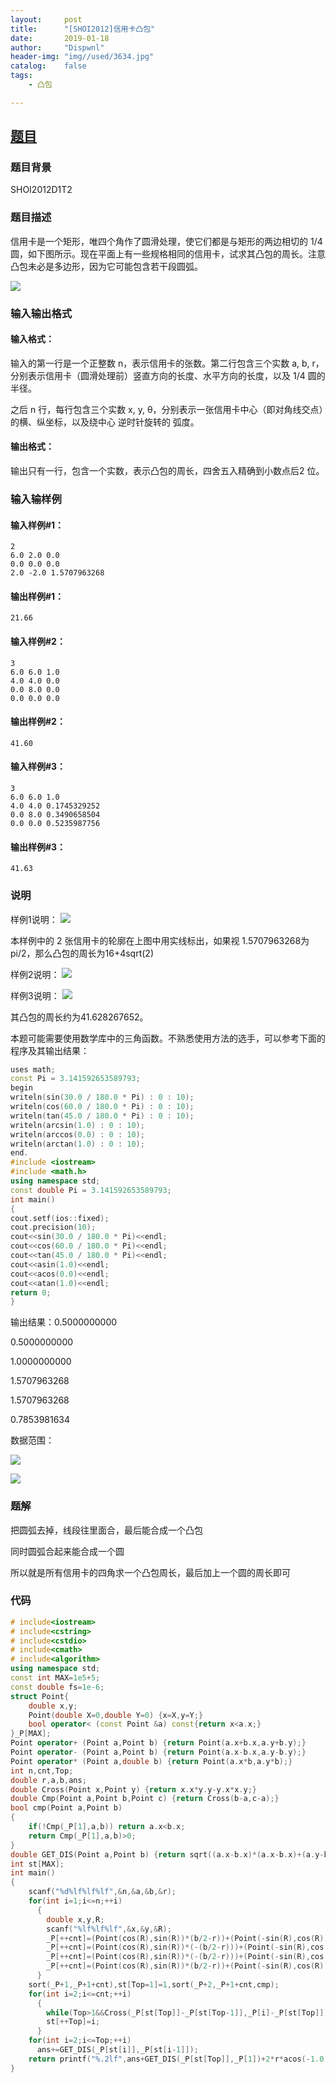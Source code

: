 ```yaml
---
layout:		post
title:		"[SHOI2012]信用卡凸包"
date:		2019-01-18
author:		"Dispwnl"
header-img:	"img//used/3634.jpg"
catalog:	false
tags:
    - 凸包

---
```


## [题目](https://www.luogu.org/problemnew/show/P3829)

### 题目背景

SHOI2012D1T2

### 题目描述

信用卡是一个矩形，唯四个角作了圆滑处理，使它们都是与矩形的两边相切的 1/4 圆，如下图所示。现在平面上有一些规格相同的信用卡，试求其凸包的周长。注意凸包未必是多边形，因为它可能包含若干段圆弧。

![](/img/study/6549.png)

### 输入输出格式

#### 输入格式：

输入的第一行是一个正整数 n，表示信用卡的张数。第二行包含三个实数 a, b, r，分别表示信用卡（圆滑处理前）竖直方向的长度、水平方向的长度，以及 1/4 圆的半径。

之后 n 行，每行包含三个实数 x, y, θ，分别表示一张信用卡中心（即对角线交点）的横、纵坐标，以及绕中心 逆时针旋转的 弧度。

#### 输出格式：

输出只有一行，包含一个实数，表示凸包的周长，四舍五入精确到小数点后2 位。

### 输入输样例

#### 输入样例#1：
```plain
2
6.0 2.0 0.0
0.0 0.0 0.0
2.0 -2.0 1.5707963268
```
#### 输出样例#1：
```plain
21.66
```
#### 输入样例#2：
```plain
3
6.0 6.0 1.0
4.0 4.0 0.0
0.0 8.0 0.0
0.0 0.0 0.0
```
#### 输出样例#2：
```plain
41.60
```
#### 输入样例#3：
```plain
3
6.0 6.0 1.0
4.0 4.0 0.1745329252
0.0 8.0 0.3490658504
0.0 0.0 0.5235987756
```

#### 输出样例#3：
```plain
41.63
```

### 说明

样例1说明： ![](/img/study/6550.png)

本样例中的 2 张信用卡的轮廓在上图中用实线标出，如果视 1.5707963268为pi/2，那么凸包的周长为16+4sqrt(2)

样例2说明： ![](/img/study/6551.png)

样例3说明： ![](/img/study/6552.png)

其凸包的周长约为41.628267652。

本题可能需要使用数学库中的三角函数。不熟悉使用方法的选手，可以参考下面的程序及其输出结果：

```cpp
uses math;
const Pi = 3.141592653589793;
begin
writeln(sin(30.0 / 180.0 * Pi) : 0 : 10);
writeln(cos(60.0 / 180.0 * Pi) : 0 : 10);
writeln(tan(45.0 / 180.0 * Pi) : 0 : 10);
writeln(arcsin(1.0) : 0 : 10);
writeln(arccos(0.0) : 0 : 10);
writeln(arctan(1.0) : 0 : 10);
end.
#include <iostream>
#include <math.h>
using namespace std;
const double Pi = 3.141592653589793;
int main()
{
cout.setf(ios::fixed);
cout.precision(10);
cout<<sin(30.0 / 180.0 * Pi)<<endl;
cout<<cos(60.0 / 180.0 * Pi)<<endl;
cout<<tan(45.0 / 180.0 * Pi)<<endl;
cout<<asin(1.0)<<endl;
cout<<acos(0.0)<<endl;
cout<<atan(1.0)<<endl;
return 0;
}
```

输出结果：0.5000000000

0.5000000000

1.0000000000

1.5707963268

1.5707963268

0.7853981634

数据范围：

![](/img/study/6553.png)

![](/img/study/6554.png)

### 题解

把圆弧去掉，线段往里面合，最后能合成一个凸包

同时圆弧合起来能合成一个圆

所以就是所有信用卡的四角求一个凸包周长，最后加上一个圆的周长即可

### 代码

```c++
# include<iostream>
# include<cstring>
# include<cstdio>
# include<cmath>
# include<algorithm>
using namespace std;
const int MAX=1e5+5;
const double fs=1e-6;
struct Point{
	double x,y;
	Point(double X=0,double Y=0) {x=X,y=Y;}
	bool operator< (const Point &a) const{return x<a.x;}
}_P[MAX];
Point operator+ (Point a,Point b) {return Point(a.x+b.x,a.y+b.y);}
Point operator- (Point a,Point b) {return Point(a.x-b.x,a.y-b.y);}
Point operator* (Point a,double b) {return Point(a.x*b,a.y*b);}
int n,cnt,Top;
double r,a,b,ans;
double Cross(Point x,Point y) {return x.x*y.y-y.x*x.y;}
double Cmp(Point a,Point b,Point c) {return Cross(b-a,c-a);}
bool cmp(Point a,Point b)
{
	if(!Cmp(_P[1],a,b)) return a.x<b.x;
	return Cmp(_P[1],a,b)>0;
}
double GET_DIS(Point a,Point b) {return sqrt((a.x-b.x)*(a.x-b.x)+(a.y-b.y)*(a.y-b.y));}
int st[MAX];
int main()
{
	scanf("%d%lf%lf%lf",&n,&a,&b,&r);
	for(int i=1;i<=n;++i)
	  {
	  	double x,y,R;
	  	scanf("%lf%lf%lf",&x,&y,&R);
	  	_P[++cnt]=(Point(cos(R),sin(R))*(b/2-r))+(Point(-sin(R),cos(R))*(a/2-r))+Point(x,y);
	  	_P[++cnt]=(Point(cos(R),sin(R))*(-(b/2-r)))+(Point(-sin(R),cos(R))*(a/2-r))+Point(x,y);
	  	_P[++cnt]=(Point(cos(R),sin(R))*(-(b/2-r)))+(Point(-sin(R),cos(R))*(-(a/2-r)))+Point(x,y);
	  	_P[++cnt]=(Point(cos(R),sin(R))*(b/2-r))+(Point(-sin(R),cos(R))*(-(a/2-r)))+Point(x,y);
	  }
	sort(_P+1,_P+1+cnt),st[Top=1]=1,sort(_P+2,_P+1+cnt,cmp);
	for(int i=2;i<=cnt;++i)
	  {
	  	while(Top>1&&Cross(_P[st[Top]]-_P[st[Top-1]],_P[i]-_P[st[Top]])<=0) --Top;
		st[++Top]=i;
	  } 
	for(int i=2;i<=Top;++i)
	  ans+=GET_DIS(_P[st[i]],_P[st[i-1]]);
	return printf("%.2lf",ans+GET_DIS(_P[st[Top]],_P[1])+2*r*acos(-1.0)),0;
}
```

